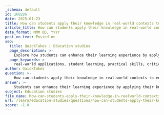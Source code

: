 ```yaml
---
_schema: default
id: 160286
date: 2025-01-23
title: How can students apply their knowledge in real-world contexts to enhance their learning experience?
article_title: How can students apply their knowledge in real-world contexts to enhance their learning experience?
date_format: MMM DD, YYYY
post_on_text: Posted on
seo:
  title: QuickTakes | Education studies
  page_description: >-
    Explore how students can enhance their learning experience by applying knowledge in real-world contexts through strategies like practical applications, real-world assessments, and critical thinking.
  page_keywords: >-
    real-world applications, student learning, practical skills, critical thinking, engagement strategies, case studies, internships, project-based learning, reflective practice, academic performance
author: QuickTakes
question: >-
    How can students apply their knowledge in real-world contexts to enhance their learning experience?
answer: >-
    Students can enhance their learning experience by applying their knowledge in real-world contexts through several effective strategies. Here are some key approaches:\n\n1. **Integration of Real-World Scenarios in Learning**: Incorporating real-life examples and case studies into the curriculum allows students to see the relevance of theoretical concepts. This method helps learners apply their knowledge to practical situations, thereby enhancing their understanding and retention of the material. For instance, in fields like education, case studies can illustrate how educational theories manifest in classroom settings, enabling students to connect theory with practice.\n\n2. **Engagement in Practical Applications**: Students can engage in classroom activities, collaborative projects, and internships that allow them to practice their skills in authentic settings. These experiences not only reinforce theoretical knowledge but also provide opportunities for students to develop critical thinking and problem-solving skills. Educators can facilitate this process by designing guided research assignments and workshops that promote information literacy.\n\n3. **Real-World Assessment Tasks**: Assignments that leverage real-world problems, stakeholders, and communities can be motivational and valid ways of evaluating a student's skills and knowledge. By working on projects that address actual issues, students can see the impact of their learning and develop a sense of purpose in their studies.\n\n4. **Making Connections**: Encouraging students to relate classroom learning to their own lives or current events can significantly enhance engagement and motivation. When students can see how their studies apply to the world around them, they are more likely to invest effort into their learning.\n\n5. **Critical Thinking and Problem Solving**: Applying theoretical concepts to real-life contexts fosters critical thinking. Students learn to analyze situations, evaluate options, and make informed decisions, which are essential skills in both academic and professional settings.\n\n6. **Feedback and Reflection**: Engaging in real-world applications allows for immediate feedback and reflection on performance. Students can assess their understanding and skills in practical scenarios, which can lead to deeper learning and improvement.\n\nIn summary, by integrating real-world applications into their learning, students can bridge the gap between theory and practice, leading to enhanced comprehension, engagement, and overall academic performance. This approach not only prepares them for successful careers but also fosters a lifelong love of learning.
subject: Education studies
file_name: how-can-students-apply-their-knowledge-in-realworld-contexts-to-enhance-their-learning-experience.md
url: /learn/education-studies/questions/how-can-students-apply-their-knowledge-in-realworld-contexts-to-enhance-their-learning-experience
score: -1.0
---
```


&nbsp;